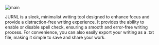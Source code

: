 ![main](https://github.com/user-attachments/assets/4fa4d6d9-c341-4478-b9bc-9d4357887014)

JURNL is a sleek, minimalist writing tool designed to enhance focus and provide a distraction-free writing experience. It provides the ability to enable or disable spell check, ensuring a smooth and error-free writing process. For convenience, you can also easily export your writing as a .txt file, making it simple to save and share your work.
